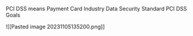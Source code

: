 
PCI DSS means Payment Card Industry Data Security Standard
PCI DSS Goals

![[Pasted image 20231105135200.png]]



